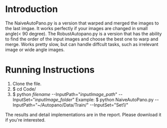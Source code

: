 # Introduction
The NaiveAutoPano.py is a version that warped and merged the images to the last imgae. It works perfectly if your images are changed in small angle(< 90 degree).
The RobustAutopano.py is a version that has the ability to find the order of the input images and choose the best one to warp and merge. Works pretty slow, but can handle diffcult tasks, such as irrelevant image or wide angle images.

# Running Instructions
1. Clone the file.
2. $ cd Code/
3. $ python *filename* --InputPath="*inputImage_path*" --InputSet="*inputImage_folder*"  Example: $ python NaiveAutoPano.py --InputPath="~/Autopano/Data/Train/" --InputSet="Set1/"

The results and detail implementations are in the report. Please download it if you're interested.
